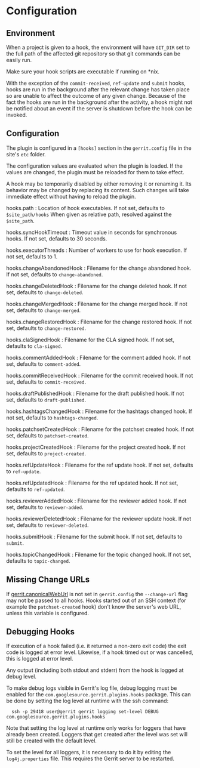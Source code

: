 Configuration
=============

Environment
-----------

When a project is given to a hook, the environment will have `GIT_DIR` set to
the full path of the affected git repository so that git commands can be easily
run.

Make sure your hook scripts are executable if running on *nix.

With the exception of the `commit-received`, `ref-update` and `submit` hooks,
hooks are run in the background after the relevant change has taken place so
are unable to affect the outcome of any given change. Because of the fact the
hooks are run in the background after the activity, a hook might not be
notified about an event if the server is shutdown before the hook can be
invoked.

Configuration
-------------

The plugin is configured in a `[hooks]` section in the `gerrit.config` file
in the site's `etc` folder.

The configuration values are evaluated when the plugin is loaded. If the values
are changed, the plugin must be reloaded for them to take effect.

A hook may be temporarily disabled by either removing it or renaming it. Its
behavior may be changed by replacing its content. Such changes will take
immediate effect without having to reload the plugin.

hooks.path
:	Location of hook executables. If not set, defaults to `$site_path/hooks`
    When given as relative path, resolved against the `$site_path`.

hooks.syncHookTimeout
:	Timeout value in seconds for synchronous hooks. If not set, defaults
to 30 seconds.

hooks.executorThreads
:	Number of workers to use for hook execution. If not set, defaults to 1.

hooks.changeAbandonedHook
:	Filename for the change abandoned hook. If not set, defaults to `change-abandoned`.

hooks.changeDeletedHook
:	Filename for the change deleted hook. If not set, defaults to `change-deleted`.

hooks.changeMergedHook
:	Filename for the change merged hook. If not set, defaults to `change-merged`.

hooks.changeRestoredHook
:	Filename for the change restored hook. If not set, defaults to `change-restored`.

hooks.claSignedHook
:	Filename for the CLA signed hook. If not set, defaults to `cla-signed`.

hooks.commentAddedHook
:	Filename for the comment added hook. If not set, defaults to `comment-added`.

hooks.commitReceivedHook
:	Filename for the commit received hook. If not set, defaults to `commit-received`.

hooks.draftPublishedHook
:	Filename for the draft published hook. If not set, defaults to `draft-published`.

hooks.hashtagsChangedHook
:	Filename for the hashtags changed hook. If not set, defaults to `hashtags-changed`.

hooks.patchsetCreatedHook
:	Filename for the patchset created hook. If not set, defaults to `patchset-created`.

hooks.projectCreatedHook
:	Filename for the project created hook. If not set, defaults to `project-created`.

hooks.refUpdateHook
:	Filename for the ref update hook. If not set, defaults to `ref-update`.

hooks.refUpdatedHook
:	Filename for the ref updated hook. If not set, defaults to `ref-updated`.

hooks.reviewerAddedHook
:	Filename for the reviewer added hook. If not set, defaults to `reviewer-added`.

hooks.reviewerDeletedHook
:	Filename for the reviewer update hook. If not set, defaults to `reviewer-deleted`.

hooks.submitHook
:	Filename for the submit hook. If not set, defaults to `submit`.

hooks.topicChangedHook
:	Filename for the topic changed hook. If not set, defaults to `topic-changed`.


Missing Change URLs
-------------------

If [gerrit.canonicalWebUrl][1] is not set in `gerrit.config` the
`--change-url` flag may not be passed to all hooks.  Hooks started out
of an SSH context (for example the `patchset-created` hook) don't know
the server's web URL, unless this variable is configured.


Debugging Hooks
---------------

If execution of a hook failed (i.e. it returned a non-zero exit code) the
exit code is logged at error level. Likewise, if a hook timed out or was
cancelled, this is logged at error level.

Any output (including both stdout and stderr) from the hook is logged at
debug level.

To make debug logs visible in Gerrit's log file, debug logging must be
enabled for the `com.googlesource.gerrit.plugins.hooks` package. This can be
done by setting the log level at runtime with the ssh command:

```
  ssh -p 29418 user@gerrit gerrit logging set-level DEBUG com.googlesource.gerrit.plugins.hooks
```

Note that setting the log level at runtime only works for loggers that
have already been created. Loggers that get created after the level was
set will still be created with the default level.

To set the level for all loggers, it is necessary to do it by editing the
`log4j.properties` file. This requires the Gerrit server to be restarted.

[1]: ../../../Documentation/config-gerrit.html#gerrit.canonicalWebUrl
